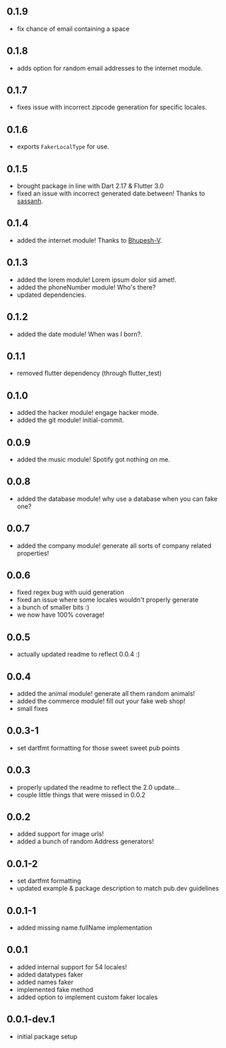 ## 0.1.9
* fix chance of email containing a space

## 0.1.8
* adds option for random email addresses to the internet module.

## 0.1.7
* fixes issue with incorrect zipcode generation for specific locales. 

## 0.1.6
* exports `FakerLocalType` for use.
## 0.1.5
* brought package in line with Dart 2.17 & Flutter 3.0
* fixed an issue with incorrect generated date.between! Thanks to [sassanh](https://github.com/casvanluijtelaar/faker.dart/pull/4).

## 0.1.4
* added the internet module! Thanks to [Bhupesh-V](https://github.com/casvanluijtelaar/faker.dart/pull/2).

## 0.1.3
* added the lorem module! Lorem ipsum dolor sid amet!.
* added the phoneNumber module! Who's there?
* updated dependencies.

## 0.1.2
* added the date module! When was I born?.

## 0.1.1
* removed flutter dependency (through flutter_test)

## 0.1.0
* added the hacker module! engage hacker mode.
* added the git module! initial-commit.

## 0.0.9
* added the music module! Spotify got nothing on me.

## 0.0.8
* added the database module! why use a database when you can fake one?

## 0.0.7
* added the company module! generate all sorts of company related properties!

## 0.0.6
* fixed regex bug with uuid generation
* fixed an issue where some locales wouldn't properly generate
* a bunch of smaller bits :)
* we now have 100% coverage!

## 0.0.5
* actually updated readme to reflect 0.0.4 :)

## 0.0.4
* added the animal module! generate all them random animals!
* added the commerce module! fill out your fake web shop!
* small fixes

## 0.0.3-1
* set dartfmt formatting for those sweet sweet pub points

## 0.0.3
* properly updated the readme to reflect the 2.0 update...
* couple little things that were missed in 0.0.2

## 0.0.2
* added support for image urls!
* added a bunch of random Address generators!

## 0.0.1-2
* set dartfmt formatting
* updated example & package description to match pub.dev guidelines

## 0.0.1-1
* added missing name.fullName implementation

## 0.0.1
* added internal support for 54 locales!
* added datatypes faker
* added names faker
* implemented fake method
* added option to implement custom faker locales

## 0.0.1-dev.1
* initial package setup
